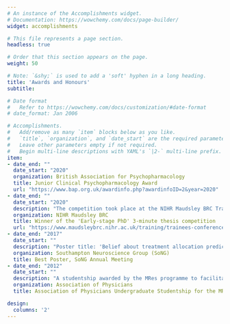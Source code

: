 ```yaml
---
# An instance of the Accomplishments widget.
# Documentation: https://wowchemy.com/docs/page-builder/
widget: accomplishments

# This file represents a page section.
headless: true

# Order that this section appears on the page.
weight: 50

# Note: `&shy;` is used to add a 'soft' hyphen in a long heading.
title: 'Awards and Honours'
subtitle:

# Date format
#   Refer to https://wowchemy.com/docs/customization/#date-format
# date_format: Jan 2006

# Accomplishments.
#   Add/remove as many `item` blocks below as you like.
#   `title`, `organization`, and `date_start` are the required parameters.
#   Leave other parameters empty if not required.
#   Begin multi-line descriptions with YAML's `|2-` multi-line prefix.
item:
- date_end: ""
  date_start: "2020"
  organization: British Association for Psychopharmacology
  title: Junior Clinical Psychopharmacology Award
  url: "https://www.bap.org.uk/awardinfo.php?awardinfoID=2&year=2020"
- date_end: ""
  date_start: "2020"
  description: "The competition took place at the NIHR Maudsley BRC Trainees' conference"
  organization: NIHR Maudsley BRC
  title: Winner of the 'Early-stage PhD' 3-minute thesis competition
  url: "https://www.maudsleybrc.nihr.ac.uk/training/trainees-conference-2020/"
- date_end: "2017"
  date_start: ""
  description: "Poster title: 'Belief about treatment allocation predicts placebo response in the 7.5% CO2 inhalational model of anxiety'"
  organization: Southampton Neuroscience Group (SoNG)
  title: Best Poster, SoNG Annual Meeting
- date_end: "2012"
  date_start: ""
  description: "A studentship awarded by the MRes programme to facilitate the work of two outstanding students"
  organization: Association of Physicians
  title: Association of Physicians Undergraduate Studentship for the MRes in Medical Sciences Course

design:
  columns: '2' 
---
```

